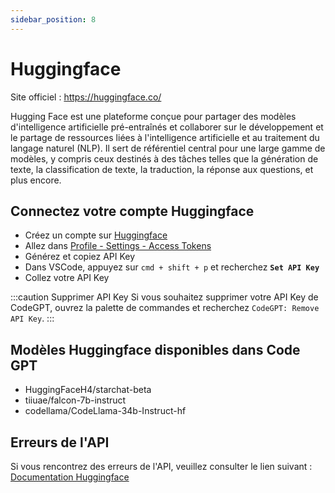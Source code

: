 ```yaml
---
sidebar_position: 8
---
```


# Huggingface
Site officiel : https://huggingface.co/

Hugging Face est une plateforme conçue pour partager des modèles d'intelligence artificielle pré-entraînés et collaborer sur le développement et le partage de ressources liées à l'intelligence artificielle et au traitement du langage naturel (NLP). Il sert de référentiel central pour une large gamme de modèles, y compris ceux destinés à des tâches telles que la génération de texte, la classification de texte, la traduction, la réponse aux questions, et plus encore.

## Connectez votre compte Huggingface
- Créez un compte sur [Huggingface](https://huggingface.co/)
- Allez dans [Profile - Settings - Access Tokens](https://huggingface.co/settings/tokens)
- Générez et copiez API Key
- Dans VSCode, appuyez sur ```cmd + shift + p``` et recherchez **`Set API Key`**
- Collez votre API Key

:::caution Supprimer API Key
Si vous souhaitez supprimer votre API Key de CodeGPT, ouvrez la palette de commandes et recherchez `CodeGPT: Remove API Key`.
:::

## Modèles Huggingface disponibles dans Code GPT
- HuggingFaceH4/starchat-beta
- tiiuae/falcon-7b-instruct
- codellama/CodeLlama-34b-Instruct-hf

## Erreurs de l'API
Si vous rencontrez des erreurs de l'API, veuillez consulter le lien suivant : [Documentation Huggingface](https://huggingface.co/docs/inference-endpoints/index)
